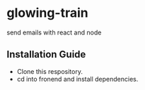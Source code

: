 # glowing-train

send emails with react and node

## Installation Guide

- Clone this respository.
- cd into fronend and install dependencies.
